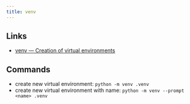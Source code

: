 ```yaml
---
title: venv
---
```


## Links
- [venv — Creation of virtual environments](https://docs.python.org/3/library/venv.html)

## Commands
- create new virtual environment: `python -m venv .venv`
- create new virtual environment with name: `python -m venv --prompt <name> .venv`
